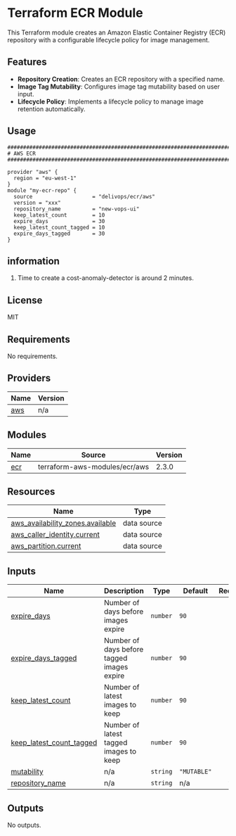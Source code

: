 # Terraform ECR Module

This Terraform module creates an Amazon Elastic Container Registry (ECR) repository with a configurable lifecycle policy for image management.

## Features

- **Repository Creation**: Creates an ECR repository with a specified name.
- **Image Tag Mutability**: Configures image tag mutability based on user input.
- **Lifecycle Policy**: Implements a lifecycle policy to manage image retention automatically.

## Usage

```hcl
################################################################################
# AWS ECR
################################################################################

provider "aws" {
  region = "eu-west-1"
}
module "my-ecr-repo" {
  source                   = "delivops/ecr/aws"
  version = "xxx"
  repository_name          = "new-vops-ui"
  keep_latest_count        = 10
  expire_days              = 30
  keep_latest_count_tagged = 10
  expire_days_tagged       = 30
}
```

## information

1. Time to create a cost-anomaly-detector is around 2 minutes.

## License

MIT

<!-- BEGIN_TF_DOCS -->
## Requirements

No requirements.

## Providers

| Name | Version |
|------|---------|
| <a name="provider_aws"></a> [aws](#provider\_aws) | n/a |

## Modules

| Name | Source | Version |
|------|--------|---------|
| <a name="module_ecr"></a> [ecr](#module\_ecr) | terraform-aws-modules/ecr/aws | 2.3.0 |

## Resources

| Name | Type |
|------|------|
| [aws_availability_zones.available](https://registry.terraform.io/providers/hashicorp/aws/latest/docs/data-sources/availability_zones) | data source |
| [aws_caller_identity.current](https://registry.terraform.io/providers/hashicorp/aws/latest/docs/data-sources/caller_identity) | data source |
| [aws_partition.current](https://registry.terraform.io/providers/hashicorp/aws/latest/docs/data-sources/partition) | data source |

## Inputs

| Name | Description | Type | Default | Required |
|------|-------------|------|---------|:--------:|
| <a name="input_expire_days"></a> [expire\_days](#input\_expire\_days) | Number of days before images expire | `number` | `90` | no |
| <a name="input_expire_days_tagged"></a> [expire\_days\_tagged](#input\_expire\_days\_tagged) | Number of days before tagged images expire | `number` | `90` | no |
| <a name="input_keep_latest_count"></a> [keep\_latest\_count](#input\_keep\_latest\_count) | Number of latest images to keep | `number` | `90` | no |
| <a name="input_keep_latest_count_tagged"></a> [keep\_latest\_count\_tagged](#input\_keep\_latest\_count\_tagged) | Number of latest tagged images to keep | `number` | `90` | no |
| <a name="input_mutability"></a> [mutability](#input\_mutability) | n/a | `string` | `"MUTABLE"` | no |
| <a name="input_repository_name"></a> [repository\_name](#input\_repository\_name) | n/a | `string` | n/a | yes |

## Outputs

No outputs.
<!-- END_TF_DOCS -->
